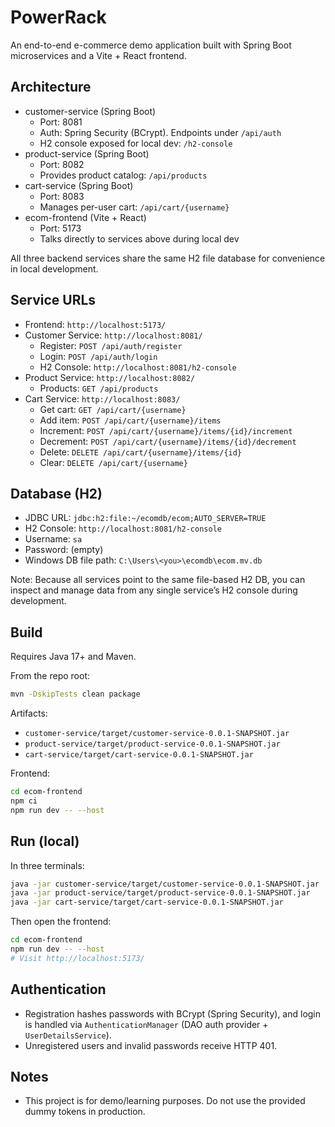 # PowerRack

An end-to-end e-commerce demo application built with Spring Boot microservices and a Vite + React frontend.

## Architecture
- customer-service (Spring Boot)
  - Port: 8081
  - Auth: Spring Security (BCrypt). Endpoints under `/api/auth`
  - H2 console exposed for local dev: `/h2-console`
- product-service (Spring Boot)
  - Port: 8082
  - Provides product catalog: `/api/products`
- cart-service (Spring Boot)
  - Port: 8083
  - Manages per-user cart: `/api/cart/{username}`
- ecom-frontend (Vite + React)
  - Port: 5173
  - Talks directly to services above during local dev

All three backend services share the same H2 file database for convenience in local development.

## Service URLs
- Frontend: `http://localhost:5173/`
- Customer Service: `http://localhost:8081/`
  - Register: `POST /api/auth/register`
  - Login: `POST /api/auth/login`
  - H2 Console: `http://localhost:8081/h2-console`
- Product Service: `http://localhost:8082/`
  - Products: `GET /api/products`
- Cart Service: `http://localhost:8083/`
  - Get cart: `GET /api/cart/{username}`
  - Add item: `POST /api/cart/{username}/items`
  - Increment: `POST /api/cart/{username}/items/{id}/increment`
  - Decrement: `POST /api/cart/{username}/items/{id}/decrement`
  - Delete: `DELETE /api/cart/{username}/items/{id}`
  - Clear: `DELETE /api/cart/{username}`

## Database (H2)
- JDBC URL: `jdbc:h2:file:~/ecomdb/ecom;AUTO_SERVER=TRUE`
- H2 Console: `http://localhost:8081/h2-console`
- Username: `sa`
- Password: (empty)
- Windows DB file path: `C:\Users\<you>\ecomdb\ecom.mv.db`

Note: Because all services point to the same file-based H2 DB, you can inspect and manage data from any single service’s H2 console during development.

## Build
Requires Java 17+ and Maven.

From the repo root:

```bash
mvn -DskipTests clean package
```

Artifacts:
- `customer-service/target/customer-service-0.0.1-SNAPSHOT.jar`
- `product-service/target/product-service-0.0.1-SNAPSHOT.jar`
- `cart-service/target/cart-service-0.0.1-SNAPSHOT.jar`

Frontend:
```bash
cd ecom-frontend
npm ci
npm run dev -- --host
```

## Run (local)
In three terminals:

```bash
java -jar customer-service/target/customer-service-0.0.1-SNAPSHOT.jar
java -jar product-service/target/product-service-0.0.1-SNAPSHOT.jar
java -jar cart-service/target/cart-service-0.0.1-SNAPSHOT.jar
```

Then open the frontend:
```bash
cd ecom-frontend
npm run dev -- --host
# Visit http://localhost:5173/
```

## Authentication
- Registration hashes passwords with BCrypt (Spring Security), and login is handled via `AuthenticationManager` (DAO auth provider + `UserDetailsService`).
- Unregistered users and invalid passwords receive HTTP 401.

## Notes
- This project is for demo/learning purposes. Do not use the provided dummy tokens in production.
